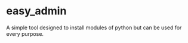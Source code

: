 # easy_admin
A simple tool designed to install modules of python but can be used for every purpose.
